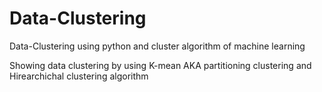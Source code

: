 # Data-Clustering
Data-Clustering using python and cluster algorithm of machine learning

Showing data clustering by using K-mean AKA partitioning clustering and Hirearchichal clustering algorithm
